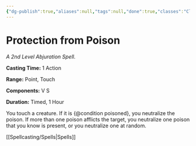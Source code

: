 ```yaml
---
{"dg-publish":true,"aliases":null,"tags":null,"done":true,"classes":"Cleric, Druid, Paladin, Ranger, Artificer, Artificer (Revisited), Artificer,","spellLevel":2,"school":"Abjuration","source":"PHB","permalink":"/spells/protection-from-poison/","dgHomeLink":false,"dgPassFrontmatter":true}
---
```


# Protection from Poison
*A 2nd Level Abjuration Spell.*

**Casting Time:** 1 Action

**Range:** Point, Touch

**Components:** V S 

**Duration:** Timed, 1 Hour

You touch a creature. If it is {@condition poisoned}, you neutralize the poison. If more than one poison afflicts the target, you neutralize one poison that you know is present, or you neutralize one at random.

[[Spellcasting/Spells|Spells]]